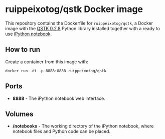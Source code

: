 # ruippeixotog/qstk Docker image

This repository contains the Dockerfile for `ruippeixotog/qstk`, a Docker image with the [QSTK 0.2.8](http://wiki.quantsoftware.org/index.php?title=QuantSoftware_ToolKit) Python library installed together with a ready to use [iPython notebook](http://ipython.org/notebook.html).

## How to run

Create a container from this image with:

```
docker run -dt -p 8888:8888 ruippeixotog/qstk
```

## Ports

* **8888** - The iPython notebook web interface.

## Volumes

* **/notebooks** - The working directory of the iPython notebook, where notebook files and Python code can be placed.
